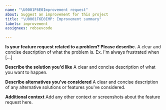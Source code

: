 ```yaml
---
name: "\U0001F6E0️Improvement request"
about: Suggest an improvement for this project
title: "\U0001F6E0️IMP: Improvement summary"
labels: improvement
assignees: robsevcode

---
```


**Is your feature request related to a problem? Please describe.**
A clear and concise description of what the problem is. Ex. I'm always frustrated when [...]

**Describe the solution you'd like**
A clear and concise description of what you want to happen.

**Describe alternatives you've considered**
A clear and concise description of any alternative solutions or features you've considered.

**Additional context**
Add any other context or screenshots about the feature request here.
